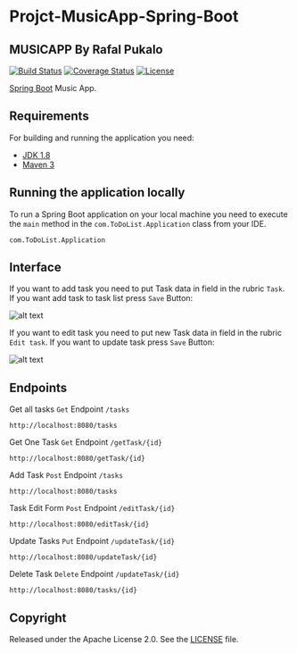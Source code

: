 # Projct-MusicApp-Spring-Boot
## MUSICAPP By Rafal Pukalo 
[![Build Status](https://travis-ci.org/codecentric/springboot-sample-app.svg?branch=master)](https://travis-ci.org/codecentric/springboot-sample-app)
[![Coverage Status](https://coveralls.io/repos/github/codecentric/springboot-sample-app/badge.svg?branch=master)](https://coveralls.io/github/codecentric/springboot-sample-app?branch=master)
[![License](http://img.shields.io/:license-apache-blue.svg)](http://www.apache.org/licenses/LICENSE-2.0.html)  

 [Spring Boot](http://projects.spring.io/spring-boot/) Music App.    
 
## Requirements 
  
For building and running the application you need: 
 
- [JDK 1.8](http://www.oracle.com/technetwork/java/javase/downloads/jdk8-downloads-2133151.html)
- [Maven 3](https://maven.apache.org)

## Running the application locally

To run a Spring Boot application on your local machine you need to execute the `main` method in the `com.ToDoList.Application` class from your IDE.
```shell
com.ToDoList.Application
```

## Interface

If you want to add task you need to put Task data in field in the rubric `Task`. If you want add task to task list press `Save` Button:

![alt text](https://i.imgur.com/GGtXpGL.png)

If you want to edit task you need to put new Task data in field in the rubric `Edit task`. If you want to update task press `Save` Button:

![alt text](https://i.imgur.com/RC9bW0N.png)

## Endpoints

Get all tasks `Get` Endpoint `/tasks`
```shell
http://localhost:8080/tasks
```

Get One Task `Get` Endpoint `/getTask/{id}`
```shell
http://localhost:8080/getTask/{id}
```

Add Task `Post` Endpoint `/tasks`
```shell
http://localhost:8080/tasks
```

Task Edit Form `Post` Endpoint `/editTask/{id}`
```shell
http://localhost:8080/editTask/{id}
```

Update Tasks `Put` Endpoint `/updateTask/{id}`
```shell
http://localhost:8080/updateTask/{id}
```

Delete Task `Delete` Endpoint `/updateTask/{id}`
```shell
http://localhost:8080/tasks/{id}
```

## Copyright

Released under the Apache License 2.0. See the [LICENSE](https://github.com/codecentric/springboot-sample-app/blob/master/LICENSE) file.
